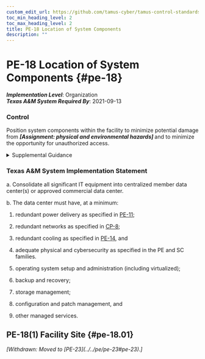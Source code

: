 ```yaml
---
custom_edit_url: https://github.com/tamus-cyber/tamus-control-standards/tree/main/content/tamus.edu/TAMUS_profile.xml
toc_min_heading_level: 2
toc_max_heading_level: 2
title: PE-18 Location of System Components
description: ""
---
```


# PE-18 Location of System Components {#pe-18}

_**Implementation Level**_: Organization\
_**Texas A&M System Required By**_: 2021-09-13

### Control

Position system components within the facility to minimize potential damage from <strong> <em>[Assignment: physical and environmental hazards]</em> </strong> and to minimize the opportunity for unauthorized access.

<details>
  <summary>Supplemental Guidance</summary>

Physical and environmental hazards include floods, fires, tornadoes, earthquakes, hurricanes, terrorism, vandalism, an electromagnetic pulse, electrical interference, and other forms of incoming electromagnetic radiation. Organizations consider the location of entry points where unauthorized individuals, while not being granted access, might nonetheless be near systems. Such proximity can increase the risk of unauthorized access to organizational communications using wireless packet sniffers or microphones, or unauthorized disclosure of information.

</details>

### Texas A&M System Implementation Statement

a. Consolidate all significant IT equipment into centralized member data center(s) or approved commercial data center.

b. The data center must have, at a minimum:

1. redundant power delivery as specified in <a xmlns="http://csrc.nist.gov/ns/oscal/1.0" href="#pe-11">PE-11</a>;

2. redundant networks as specified in <a xmlns="http://csrc.nist.gov/ns/oscal/1.0" href="#cp-8">CP-8</a>;

3. redundant cooling as specified in <a xmlns="http://csrc.nist.gov/ns/oscal/1.0" href="#pe-14">PE-14</a>, and

4. adequate physical and cybersecurity as specified in the PE and SC families.

1. operating system setup and administration (including virtualized);

2. backup and recovery;

3. storage management;

4. configuration and patch management, and

3. other managed services.

## PE-18(1) Facility Site {#pe-18.01}


<prop xmlns="http://csrc.nist.gov/ns/oscal/1.0" name="status" value="withdrawn">
               <em>[Withdrawn: Moved to [PE-23](../../pe/pe-23#pe-23).]</em>
            </prop>
            

